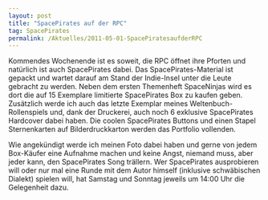 ```yaml
---
layout: post
title: "SpacePirates auf der RPC"
tag: SpacePirates
permalink: /Aktuelles/2011-05-01-SpacePiratesaufderRPC
---
```


Kommendes Wochenende ist es soweit, die RPC öffnet ihre Pforten und natürlich ist auch SpacePirates dabei. Das SpacePirates-Material ist gepackt und wartet darauf am Stand der Indie-Insel unter die Leute gebracht zu werden. Neben dem ersten Themenheft SpaceNinjas wird es dort die auf 15 Exemplare limitierte SpacePirates Box zu kaufen geben. Zusätzlich werde ich auch das letzte Exemplar meines Weltenbuch-Rollenspiels und, dank der Druckerei, auch noch 6 exklusive SpacePirates Hardcover dabei haben. Die coolen SpacePirates Buttons und einen Stapel Sternenkarten auf Bilderdruckkarton werden das Portfolio vollenden.

Wie angekündigt werde ich meinen Foto dabei haben und gerne von jedem Box-Käufer eine Aufnahme machen und keine Angst, niemand muss, aber jeder kann, den SpacePirates Song trällern. Wer SpacePirates ausprobieren will oder nur mal eine Runde mit dem Autor himself (inklusive schwäbischen Dialekt) spielen will, hat Samstag und Sonntag jeweils um 14:00 Uhr die Gelegenheit dazu.
